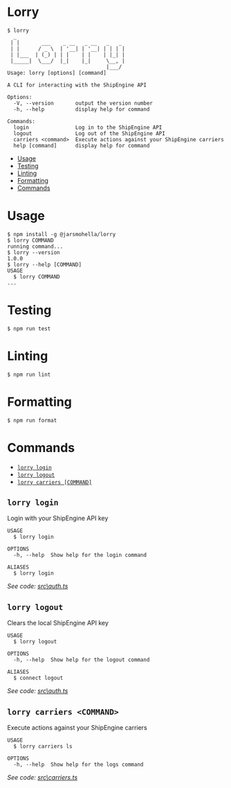 # Lorry

```sh-session
$ lorry
  _
 | |       ___    _ __   _ __   _   _
 | |      / _ \  | '__| | '__| | | | |
 | |___  | (_) | | |    | |    | |_| |
 |_____|  \___/  |_|    |_|     \__, |
                                |___/
Usage: lorry [options] [command]

A CLI for interacting with the ShipEngine API

Options:
  -V, --version       output the version number
  -h, --help          display help for command

Commands:
  login               Log in to the ShipEngine API
  logout              Log out of the ShipEngine API
  carriers <command>  Execute actions against your ShipEngine carriers
  help [command]      display help for command
```

<!-- toc -->
* [Usage](#usage)
* [Testing](#testing)
* [Linting](#linting)
* [Formatting](#formatting)
* [Commands](#commands)
<!-- tocstop -->

# Usage

<!-- usage -->
```sh-session
$ npm install -g @jarsmohella/lorry
$ lorry COMMAND
running command...
$ lorry --version
1.0.0
$ lorry --help [COMMAND]
USAGE
  $ lorry COMMAND
...
```
<!-- usagestop -->

# Testing

<!-- testing -->
```sh-session
$ npm run test
```
<!-- testingstop -->

# Linting

<!-- linting -->
```sh-session
$ npm run lint
```
<!-- lintingstop -->

# Formatting

<!-- formatting -->
```sh-session
$ npm run format
```
<!-- formattingstop -->

# Commands

<!-- commands -->
* [`lorry login`](#lorry-login)
* [`lorry logout`](#lorry-logout)
* [`lorry carriers [COMMAND]`](#lorry-carriers-command)

## `lorry login`

Login with your ShipEngine API key

```
USAGE
  $ lorry login

OPTIONS
  -h, --help  Show help for the login command

ALIASES
  $ lorry login
```

_See code: [src\auth.ts]()_

## `lorry logout`

Clears the local ShipEngine API key

```
USAGE
  $ lorry logout

OPTIONS
  -h, --help  Show help for the logout command

ALIASES
  $ connect logout
```

_See code: [src\auth.ts]()_

## `lorry carriers <COMMAND>`

Execute actions against your ShipEngine carriers

```
USAGE
  $ lorry carriers ls

OPTIONS
  -h, --help  Show help for the logs command
```

_See code: [src\carriers.ts]()_
<!-- commandsstop -->
